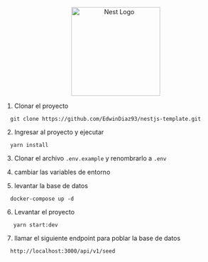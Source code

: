 <p align="center">
  <a href="http://nestjs.com/" target="blank"><img src="https://nestjs.com/img/logo-small.svg" width="200" alt="Nest Logo" /></a>
</p>

1. Clonar el proyecto

```
  git clone https://github.com/EdwinDiaz93/nestjs-template.git
```

2. Ingresar al proyecto y ejecutar

```
  yarn install
```

3.  Clonar el archivo ```.env.example``` y renombrarlo a ```.env```

4. cambiar las variables de entorno

5. levantar la base de datos
```
  docker-compose up -d
```

6. Levantar el proyecto
```
   yarn start:dev
```

7. llamar el siguiente endpoint para poblar la base de datos
```
  http://localhost:3000/api/v1/seed
```
